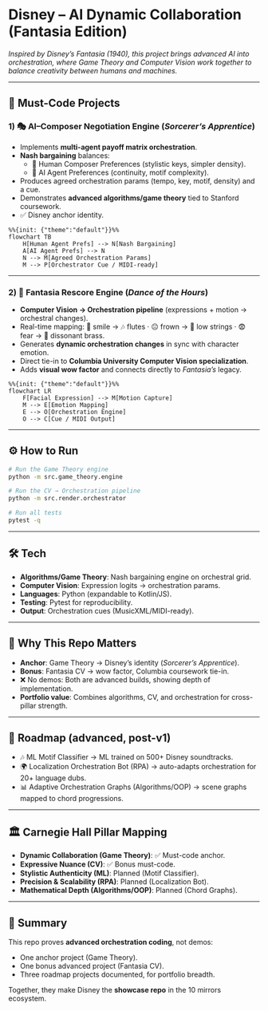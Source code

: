 # Disney – AI Dynamic Collaboration (Fantasia Edition)

*Inspired by Disney’s *Fantasia (1940)*, this project brings advanced AI into orchestration, where Game Theory and Computer Vision work together to balance creativity between humans and machines.*

---

## 🎼 Must-Code Projects

### 1) 🎭 AI–Composer Negotiation Engine (*Sorcerer’s Apprentice*)
- Implements **multi-agent payoff matrix orchestration**.
- **Nash bargaining** balances:
  - 🎹 Human Composer Preferences (stylistic keys, simpler density).
  - 🤖 AI Agent Preferences (continuity, motif complexity).
- Produces agreed orchestration params (tempo, key, motif, density) and a cue.
- Demonstrates **advanced algorithms/game theory** tied to Stanford coursework.
- ✅ Disney anchor identity.

```mermaid
%%{init: {"theme":"default"}}%%
flowchart TB
    H[Human Agent Prefs] --> N[Nash Bargaining]
    A[AI Agent Prefs] --> N
    N --> M[Agreed Orchestration Params]
    M --> P[Orchestrator Cue / MIDI-ready]
```

---

### 2) 🧚 Fantasia Rescore Engine (*Dance of the Hours*)
- **Computer Vision → Orchestration pipeline** (expressions + motion → orchestral changes).
- Real-time mapping: 🙂 smile → 🎶 flutes · 😐 frown → 🎻 low strings · 😨 fear → 🎺 dissonant brass.
- Generates **dynamic orchestration changes** in sync with character emotion.
- Direct tie-in to **Columbia University Computer Vision specialization**.
- Adds **visual wow factor** and connects directly to *Fantasia’s* legacy.

```mermaid
%%{init: {"theme":"default"}}%%
flowchart LR
    F[Facial Expression] --> M[Motion Capture]
    M --> E[Emotion Mapping]
    E --> O[Orchestration Engine]
    O --> C[Cue / MIDI Output]
```

---

## ⚙️ How to Run

```bash
# Run the Game Theory engine
python -m src.game_theory.engine

# Run the CV → Orchestration pipeline
python -m src.render.orchestrator

# Run all tests
pytest -q
```

---

## 🛠 Tech

- **Algorithms/Game Theory**: Nash bargaining engine on orchestral grid.  
- **Computer Vision**: Expression logits → orchestration params.  
- **Languages**: Python (expandable to Kotlin/JS).  
- **Testing**: Pytest for reproducibility.  
- **Output**: Orchestration cues (MusicXML/MIDI-ready).  

---

## 🌟 Why This Repo Matters

- **Anchor**: Game Theory → Disney’s identity (*Sorcerer’s Apprentice*).  
- **Bonus**: Fantasia CV → wow factor, Columbia coursework tie-in.  
- ❌ No demos: Both are advanced builds, showing depth of implementation.  
- **Portfolio value**: Combines algorithms, CV, and orchestration for cross-pillar strength.  

---

## 🚀 Roadmap (advanced, post-v1)
- 🎶 ML Motif Classifier → ML trained on 500+ Disney soundtracks.  
- 🌍 Localization Orchestration Bot (RPA) → auto-adapts orchestration for 20+ language dubs.  
- 📊 Adaptive Orchestration Graphs (Algorithms/OOP) → scene graphs mapped to chord progressions.  

---

## 🏛 Carnegie Hall Pillar Mapping
- **Dynamic Collaboration (Game Theory)**: ✅ Must-code anchor.  
- **Expressive Nuance (CV)**: ✅ Bonus must-code.  
- **Stylistic Authenticity (ML)**: Planned (Motif Classifier).  
- **Precision & Scalability (RPA)**: Planned (Localization Bot).  
- **Mathematical Depth (Algorithms/OOP)**: Planned (Chord Graphs).  

---

## 📖 Summary

This repo proves **advanced orchestration coding**, not demos:  
- One anchor project (Game Theory).  
- One bonus advanced project (Fantasia CV).  
- Three roadmap projects documented, for portfolio breadth.  

Together, they make Disney the **showcase repo** in the 10 mirrors ecosystem.  
